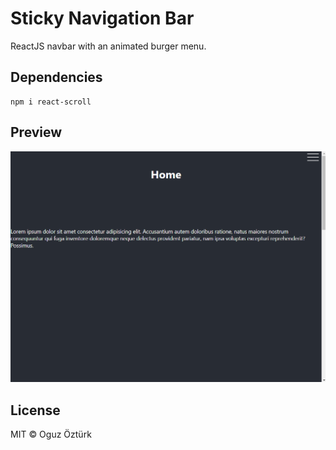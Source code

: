 # Sticky Navigation Bar

ReactJS navbar with an animated burger menu.

## Dependencies
```
npm i react-scroll
```
## Preview 

![](/gif/sticky-navbar.gif)

## License

MIT © Oguz Öztürk
